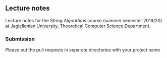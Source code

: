 ## Lecture notes

Lecture notes for the _String Algorithms_ course (summer semester 2019/20) at [Jagiellonian University](https://uj.edu.pl), [Theoretical Computer Science Department](https://tcs.uj.edu.pl).

### Submission

Please put the pull requests in separate directories with your project name
